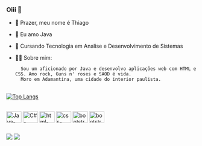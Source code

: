 ### Oiii 👋

- 👋 Prazer, meu nome é Thiago
- 👀 Eu amo Java
- 🌱 Cursando Tecnologia em Analise e Desenvolvimento de Sistemas
- 🧑🏿 Sobre mim:
  
        Sou um aficionado por Java e desenvolvo aplicações web com HTML e CSS. Amo rock, Guns n' roses e SAOD é vida.
        Moro em Adamantina, uma cidade do interior paulista.
##

[![Top Langs](https://github-readme-stats.vercel.app/api/top-langs/?username=ThiagoSilvaLima&layout=compact)](https://github.com/anuraghazra/github-readme-stats)

<div style="display: inline_block">
      <br>
      <img align="center" alt="Java-Thiago" height="30" width="40" src="https://cdn.jsdelivr.net/gh/devicons/devicon@latest/icons/java/java-original.svg" />
      <img align="center" alt="C#-Thiago" height="30" width="40" src="https://cdn.jsdelivr.net/gh/devicons/devicon@latest/icons/csharp/csharp-original.svg" />
      <img align="center" alt="html-Thiago" height="30" width="40" src="https://cdn.jsdelivr.net/gh/devicons/devicon@latest/icons/html5/html5-original.svg" />
      <img align="center" alt="css-Thiago" height="30" width="40" src="https://cdn.jsdelivr.net/gh/devicons/devicon@latest/icons/css3/css3-original.svg" />
      <img align="center" alt="bootstrap-Thiago" height="30" width="40" src="https://cdn.jsdelivr.net/gh/devicons/devicon@latest/icons/bootstrap/bootstrap-original.svg" />
      <img align="center" alt="bootstrap-Thiago" height="30" width="40" src="https://cdn.jsdelivr.net/gh/devicons/devicon@latest/icons/spring/spring-original-wordmark.svg"  />
</div>  

##

<div>
      <a href = "mailto:thiagosilvalima999@gmail.com"><img src="https://img.shields.io/badge/-Gmail-%23333?style=for-the-badge&logo=gmail&logoColor=white" target="_blank"></a>
      <a href="https://www.linkedin.com/in/thiago-lima06" target="_blank"><img src="https://img.shields.io/badge/-LinkedIn-%230077B5?style=for-the-badge&logo=linkedin&logoColor=white" target="_blank"></a>
</div>

